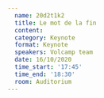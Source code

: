 ```yaml
---
  name: 20d2t1k2
  title: Le mot de la fin
  content:
  category: Keynote
  format: Keynote
  speakers: Volcamp team
  date: 16/10/2020
  time_start: '17:45'
  time_end: '18:30'
  room: Auditorium
---
```


